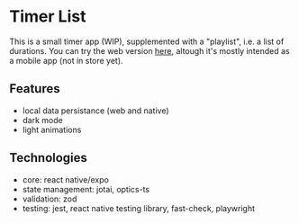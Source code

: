 # Timer List

This is a small timer app (WIP), supplemented with a "playlist", i.e. a list of durations. You can try the web version [here](https://prncss-xyz.github.io/timer-list/), altough it's mostly intended as a mobile app (not in store yet).

## Features

- local data persistance (web and native)
- dark mode
- light animations

## Technologies

- core: react native/expo
- state management: jotai, optics-ts
- validation: zod
- testing: jest, react native testing library, fast-check, playwright

